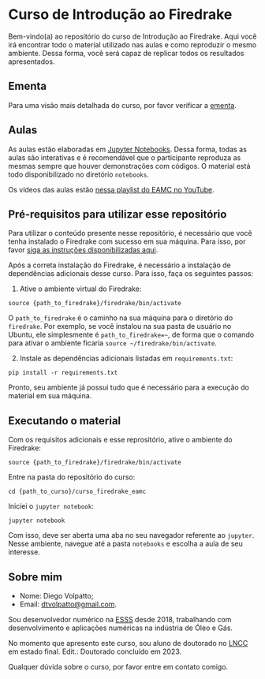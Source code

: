 # Curso de Introdução ao Firedrake

Bem-vindo(a) ao repositório do curso de Introdução ao Firedrake. Aqui você irá encontrar todo o material utilizado nas aulas e como reproduzir o mesmo ambiente. Dessa forma, você será capaz de replicar todos os resultados apresentados.

## Ementa

Para uma visão mais detalhada do curso, por favor verificar a [ementa](https://github.com/volpatto/curso_firedrake_eamc/blob/main/EMENTA.md).

## Aulas

As aulas estão elaboradas em [Jupyter Notebooks](https://jupyter.org/). Dessa forma, todas as aulas são interativas e é recomendável que o participante reproduza as mesmas sempre que houver demonstrações com códigos. O material está todo disponibilizado no diretório `notebooks`.

Os vídeos das aulas estão [nessa playlist do EAMC no YouTube](https://www.youtube.com/watch?v=3IenjncI1G8&list=PLt6jbZlqPK1z2f0aOieIgNZzNY638pAvR).

## Pré-requisitos para utilizar esse repositório

Para utilizar o conteúdo presente nesse repositório, é necessário que você tenha instalado o Firedrake com sucesso em sua máquina. Para isso, por favor [siga as instruções disponibilizadas aqui](https://www.firedrakeproject.org/download.html).

Após a correta instalação do Firedrake, é necessário a instalação de dependências adicionais desse curso. Para isso, faça os seguintes passos:

1. Ative o ambiente virtual do Firedrake:

```shell
source {path_to_firedrake}/firedrake/bin/activate
```

O `path_to_firedrake` é o caminho na sua máquina para o diretório do `firedrake`. Por exemplo, se você instalou na sua pasta de usuário no Ubuntu, ele simplesmente é `path_to_firedrake=~`, de forma que o comando para ativar o ambiente ficaria `source ~/firedrake/bin/activate`.

2. Instale as dependências adicionais listadas em `requirements.txt`:

```terminal
pip install -r requirements.txt
```

Pronto, seu ambiente já possui tudo que é necessário para a execução do material em sua máquina.

## Executando o material

Com os requisitos adicionais e esse reprositório, ative o ambiente do Firedrake:

```shell
source {path_to_firedrake}/firedrake/bin/activate
```

Entre na pasta do repositório do curso:

```shell
cd {path_to_curso}/curso_firedrake_eamc
```

Iniciei o `jupyter notebook`:

```shell
jupyter notebook
```

Com isso, deve ser aberta uma aba no seu navegador referente ao `jupyter`. Nesse ambiente, navegue até a pasta `notebooks` e escolha a aula de seu interesse.

## Sobre mim

* Nome: Diego Volpatto;
* Email: [dtvolpatto@gmail.com](dtvolpatto@gmail.com).

Sou desenvolvedor numérico na [ESSS](https://github.com/ESSS) desde 2018, trabalhando com desenvolvimento e aplicações numéricas na indústria de Óleo e Gás.

No momento que apresento este curso, sou aluno de doutorado no [LNCC](http://www.lncc.br/) em estado final. Edit.: Doutorado concluído em 2023.

Qualquer dúvida sobre o curso, por favor entre em contato comigo.
